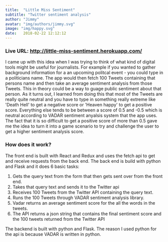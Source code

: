 ```yaml
---
title:  "Little Miss Sentiment"
subtitle: "Twitter sentiment analysis"
author: "Jimmy"
avatar: "img/authors/jimmy.svg"
image: "img/happy.svg"
date:   2018-02-22 12:12:12
---
```

### Live URL: <a  target="_blank" href="http://little-miss-sentiment.herokuapp.com/">http://little-miss-sentiment.herokuapp.com/</a> 


I came up with this idea when I was trying to think of what kind of digital tools might be useful for journalists. 
For example if you wanted to gather background information for a an upcoming politcal event - you could type in a  politicians name. The app would  then fetch 100 Tweets containing that persons name and then take an average sentiment analysis from those Tweets. This in theory could be a way to guage public sentiment about that person. As it turns out, I learned from doing this that most of the Tweets are really  quite neutral and you have to type in something really extreme like 'Death Hell' to get a negative score or 'Heaven happy' to get a positive score. Everything else tends to be between a score of 0.5 and -0.5 which is neutral according to VADAR sentiment anyalsis system that the app uses. 
The fact that it is so difficult to get a positive score of more than 0.5 gave me the idea to turn it into a game scenario to try and challenge the user to get a higher sentiment analysis score.

### How does it work?
The front end is built with React and Redux and uses the fetch api to get and receive requests from the back end.
The back end is build with python and Flask and it does 6 basic tasks:

1. Gets the query text from the form that then gets  sent  over from the front end.
2. Takes that query text and sends it to the Twitter api
3. Receives 100 Tweets from the Twitter API containing the query text.
4. Runs the 100 Tweets through VADAR sentiment analysis library.
5. Vadar returns an average sentiment score for the all the words in the tweets.
6. The API returns a json string that contains the final sentiment score and the 100 tweets returned from the Twitter API

The backend is built with python and Flask. The reason I used python for the api is because VADAR is written in python.

